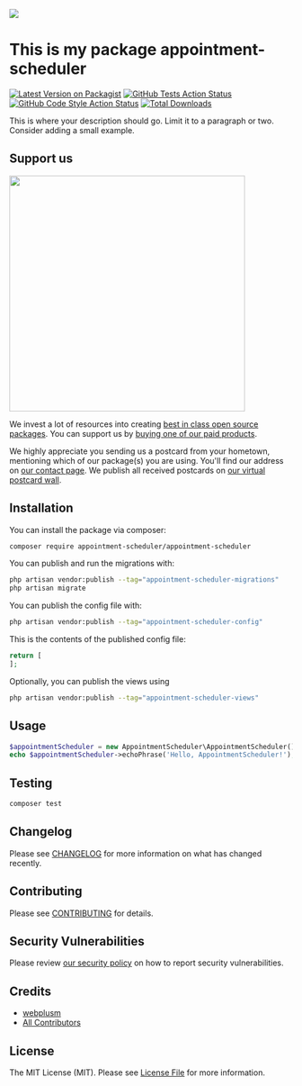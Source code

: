 
[<img src="https://github-ads.s3.eu-central-1.amazonaws.com/support-ukraine.svg?t=1" />](https://supportukrainenow.org)

# This is my package appointment-scheduler

[![Latest Version on Packagist](https://img.shields.io/packagist/v/appointment-scheduler/appointment-scheduler.svg?style=flat-square)](https://packagist.org/packages/appointment-scheduler/appointment-scheduler)
[![GitHub Tests Action Status](https://img.shields.io/github/workflow/status/appointment-scheduler/appointment-scheduler/run-tests?label=tests)](https://github.com/appointment-scheduler/appointment-scheduler/actions?query=workflow%3Arun-tests+branch%3Amain)
[![GitHub Code Style Action Status](https://img.shields.io/github/workflow/status/appointment-scheduler/appointment-scheduler/Fix%20PHP%20code%20style%20issues?label=code%20style)](https://github.com/appointment-scheduler/appointment-scheduler/actions?query=workflow%3A"Fix+PHP+code+style+issues"+branch%3Amain)
[![Total Downloads](https://img.shields.io/packagist/dt/appointment-scheduler/appointment-scheduler.svg?style=flat-square)](https://packagist.org/packages/appointment-scheduler/appointment-scheduler)

This is where your description should go. Limit it to a paragraph or two. Consider adding a small example.

## Support us

[<img src="https://github-ads.s3.eu-central-1.amazonaws.com/appointment-scheduler.jpg?t=1" width="419px" />](https://spatie.be/github-ad-click/appointment-scheduler)

We invest a lot of resources into creating [best in class open source packages](https://spatie.be/open-source). You can support us by [buying one of our paid products](https://spatie.be/open-source/support-us).

We highly appreciate you sending us a postcard from your hometown, mentioning which of our package(s) you are using. You'll find our address on [our contact page](https://spatie.be/about-us). We publish all received postcards on [our virtual postcard wall](https://spatie.be/open-source/postcards).

## Installation

You can install the package via composer:

```bash
composer require appointment-scheduler/appointment-scheduler
```

You can publish and run the migrations with:

```bash
php artisan vendor:publish --tag="appointment-scheduler-migrations"
php artisan migrate
```

You can publish the config file with:

```bash
php artisan vendor:publish --tag="appointment-scheduler-config"
```

This is the contents of the published config file:

```php
return [
];
```

Optionally, you can publish the views using

```bash
php artisan vendor:publish --tag="appointment-scheduler-views"
```

## Usage

```php
$appointmentScheduler = new AppointmentScheduler\AppointmentScheduler();
echo $appointmentScheduler->echoPhrase('Hello, AppointmentScheduler!');
```

## Testing

```bash
composer test
```

## Changelog

Please see [CHANGELOG](CHANGELOG.md) for more information on what has changed recently.

## Contributing

Please see [CONTRIBUTING](https://github.com/webplusmultimedia/.github/blob/main/CONTRIBUTING.md) for details.

## Security Vulnerabilities

Please review [our security policy](../../security/policy) on how to report security vulnerabilities.

## Credits

- [webplusm](https://github.com/webplusmultimedia)
- [All Contributors](../../contributors)

## License

The MIT License (MIT). Please see [License File](LICENSE.md) for more information.
